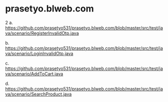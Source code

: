 # prasetyo.blweb.com

2 a. https://github.com/prasetyo531/prasetyo.blweb.com/blob/master/src/test/java/scenario/RegisterInvalidOtp.java

  b. https://github.com/prasetyo531/prasetyo.blweb.com/blob/master/src/test/java/scenario/LoginInvalidOtp.java
  
  c. https://github.com/prasetyo531/prasetyo.blweb.com/blob/master/src/test/java/scenario/AddToCart.java
  
  d. https://github.com/prasetyo531/prasetyo.blweb.com/blob/master/src/test/java/scenario/SearchProduct.java
